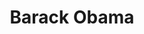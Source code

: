 ---
pid: CH597
title: Barack Obama
location_transcription: Penns Landing
zipcode: '19146'
outside_phl: 
neighborhood: Graduate Hospital,Naval Square,Southwest Center City
age: '18'
age_range: 13-19
instagram: 
image_file_name: CH_597.jpg
proposal_transcription: The moment that Obama dropped the microphone in his last speech.
topic: African Americans
topic_summary: '0'
type: Other No Form
keywords_other: barack obama, microphone
credit: Janaye Johnson
image_labels: 
twitter: 
facebook: 
permalink: "/monuments/ch597/"
layout: item-page
---